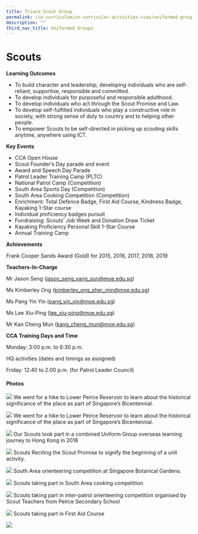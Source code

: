 ```yaml
---
title: Triace Scout Group
permalink: /co-curriculum/co-curricular-activities-ccas/uniformed-groups-scouts/
description: ""
third_nav_title: Uniformed Groups
---
```

# **Scouts**

**Learning Outcomes**

*   To build character and leadership, developing individuals who are self-reliant, supportive, responsible and committed.
*   To develop individuals for purposeful and responsible adulthood.
*   To develop individuals who act through the Scout Promise and Law.
*   To develop self-fulfilled individuals who play a constructive role in society, with strong sense of duty to country and to helping other people.
*   To empower Scouts to be self-directed in picking up scouting skills anytime, anywhere using ICT.

**Key Events**

*   CCA Open House
*   Scout Founder’s Day parade and event
*   Award and Speech Day Parade
*   Patrol Leader Training Camp (PLTC)
*   National Patrol Camp (Competition)
*   South Area Sports Day (Competition)
*   South Area Cooking Competition (Competition)
*   Enrichment: Total Defence Badge, First Aid Course, Kindness Badge, Kayaking 1-Star course
*   Individual proficiency badges pursuit
*   Fundraising: Scouts’ Job Week and Donation Draw Ticket
*   Kayaking Proficiency Personal Skill 1-Star Course
*   Annual Training Camp

**Achievements**

Frank Cooper Sands Award (Gold) for 2015, 2016, 2017, 2018, 2019

**Teachers-In-Charge**

Mr Jason Seng ([jason\_seng\_yang\_sun@moe.edu.sg](http://jason_seng_yang_sun@moe.edu.sg/))

Ms Kimberley Ong ([kimberley\_ong\_sher\_min@moe.edu.sg](http://kimberley_ong_sher_min@moe.edu.sg/))

Ms Pang Yin Yin ([pang\_yin\_yin@moe.edu.sg](mailto:pang_yin_yin@moe.edu.sg)) 

Ms Lee Xiu-Ping ([lee\_xiu-ping@moe.edu.sg](mailto:lee_xiu-ping@moe.edu.sg))

Mr Kan Cheng Mun ([kang\_cheng\_mun@moe.edu.sg](mailto:kang_cheng_mun@moe.edu.sg))

**CCA Training Days and Time**

Monday: 3:00 p.m. to 6:30 p.m.

HQ activities (dates and timings as assigned)

Friday: 12:40 to 2.00 p.m. (for Patrol Leader Council)

#### Photos

![](/images/Bicentennial-Scout-Trek.jpg)
We went for a hike to Lower Peirce Reservoir to learn about the historical significance of the place as part of Singapore’s Bicentennial.

![](/images/Chief-Commissioner-Award-Ceremony.jpg)
We went for a hike to Lower Peirce Reservoir to learn about the historical significance of the place as part of Singapore’s Bicentennial.

![](/images/Cooking-Competition.jpeg)
Our Scouts took part in a combined Uniform Group overseas learning journey to Hong Kong in 2018

![](/images/First-Aid-Course.jpeg)
Scouts Reciting the Scout Promise to signify the beginning of a unit activity.

![](/images/Hong-Kong-Trip.jpg)
South Area orienteering competition at Singapore Botanical Gardens.

![](/images/Orienteering-Competition.jpg)
Scouts taking part in South Area cooking competition

![](/images/Orienteering-in-Peirce.jpeg)
Scouts taking part in inter-patrol orienteering competition organised by Scout Teachers from Peirce Secondary School

![](/images/Scout-Promise.jpg)
Scouts taking part in First Aid Course

![](/images/Total-Defence.jpeg)